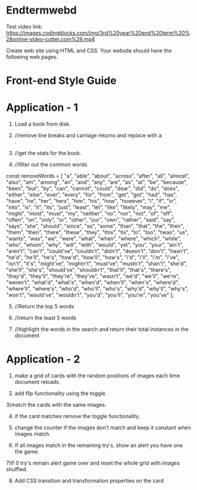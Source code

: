 # Endtermwebd
Test video link: https://images.codingblocks.com/img/3rd%20year%20end%20term%20%28online-video-cutter.com%29.mp4

Create web site using HTML and CSS. Your website should have the following web pages.

# Front-end Style Guide

# Application - 1

1) Load a book from disk.

2) //remove line breaks and carriage returns and replace with a <br>.

3) //get the stats for the book.

4) //filter out the common words

const removeWords = [ "a", "able", "about", "across", "after", "all", "almost", "also", "am", "among", "an", "and", "any", "are", "as", "at", "be", "because", "been", "but", "by", "can", "cannot", "could", "dear", "did", "do", "does", "either", "else", "ever", "every", "for", "from", "get", "got", "had", "has", "have", "he", "her", "hers", "him", "his", "how", "however", "i", "if", "in", "into", "is", "it", "its", "just", "least", "let", "like", "likely", "may", "me", "might", "most", "must", "my", "neither", "no", "nor", "not", "of", "off", "often", "on", "only", "or", "other", "our", "own", "rather", "said", "say", "says", "she", "should", "since", "so", "some", "than", "that", "the", "their", "them", "then", "there", "these", "they", "this", "tis", "to", "too", "twas", "us", "wants", "was", "we", "were", "what", "when", "where", "which", "while", "who", "whom", "why", "will", "with", "would", "yet", "you", "your", "ain't", "aren't", "can't", "could've", "couldn't", "didn't", "doesn't", "don't", "hasn't", "he'd", "he'll", "he's", "how'd", "how'll", "how's", "i'd", "i'll", "i'm", "i've", "isn't", "it's", "might've", "mightn't", "must've", "mustn't", "shan't", "she'd", "she'll", "she's", "should've", "shouldn't", "that'll", "that's", "there's", "they'd", "they'll", "they're", "they've", "wasn't", "we'd", "we'll", "we're", "weren't", "what'd", "what's", "when'd", "when'll", "when's", "where'd", "where'll", "where's", "who'd", "who'll", "who's", "why'd", "why'll", "why's", "won't", "would've", "wouldn't", "you'd", "you'll", "you're", "you've" ];

5) //Return the top 5 words

6) //return the least 5 words

7) //highlight the words in the search and return their total instances in the document

# Application - 2

1) make a grid of cards with the random positions of images each time document reloads.

2) add flip functionality using the toggle.

3)match the cards with the same images.

4) if the card matches remove the toggle functionality.

5) change the counter if the images don't match and keep it constant when images match.

6) If all images match in the remaining try's, show an alert you have one the game.

7)If 0 try's remain alert game over and reset the whole grid with images shuffled.

8) Add CSS transition and transformation properties on the card
